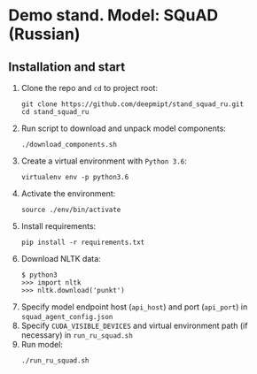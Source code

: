 # Demo stand. Model: SQuAD (Russian)

## Installation and start
1. Clone the repo and `cd` to project root:
    ```
    git clone https://github.com/deepmipt/stand_squad_ru.git
    cd stand_squad_ru
    ```
2. Run script to download and unpack model components:
    ```
    ./download_components.sh
    ```   
3. Create a virtual environment with `Python 3.6`:
    ```
    virtualenv env -p python3.6
    ```
4. Activate the environment:
    ```
    source ./env/bin/activate
    ```
5. Install requirements:
    ```
    pip install -r requirements.txt
    ```
6. Download NLTK data:
    ```
    $ python3
    >>> import nltk
    >>> nltk.download('punkt')
    ```
7. Specify model endpoint host (`api_host`) and port (`api_port`) in `squad_agent_config.json`
7. Specify `CUDA_VISIBLE_DEVICES` and virtual environment path (if necessary) in `run_ru_squad.sh`
8. Run model:
    ```
    ./run_ru_squad.sh
    ```